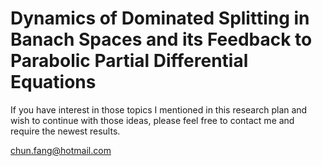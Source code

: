 # Dynamics of Dominated Splitting in Banach Spaces and its Feedback to Parabolic Partial Differential Equations

If you have interest in those topics I mentioned in this research plan and wish to continue with those ideas, please feel free to contact me and require the newest results.

chun.fang@hotmail.com
